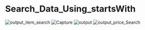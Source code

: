 # Search_Data_Using_startsWith
![output_item_search](https://user-images.githubusercontent.com/65452556/155706295-df8e7338-b1e9-400a-8bef-cc1f831ce8c2.PNG)
![Capture](https://user-images.githubusercontent.com/65452556/155705932-3442f5e4-adb5-4064-9fff-056fad8fb6ab.PNG)
![output](https://user-images.githubusercontent.com/65452556/155706128-87f410bb-03f3-4cd6-b4a5-016dfa444066.PNG)
![output_price_Search](https://user-images.githubusercontent.com/65452556/155706693-e20d0e68-774a-4464-a898-788d4b080149.PNG)
